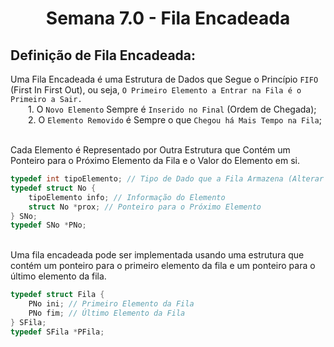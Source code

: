 <h1 align="center"> Semana 7.0 - Fila Encadeada </h1>
 
## Definição de Fila Encadeada:
Uma Fila Encadeada é uma Estrutura de Dados que Segue o Princípio `FIFO` (First In First Out), ou seja, `O Primeiro Elemento a Entrar na Fila é o Primeiro a Sair.`
<br>&emsp;&emsp;1. O `Novo Elemento` Sempre é `Inserido no Final` (Ordem de Chegada);
<br>&emsp;&emsp;2. O `Elemento Removido` é Sempre o que `Chegou há Mais Tempo na Fila`;

<br>Cada Elemento é Representado por Outra Estrutura que Contém um Ponteiro para o Próximo Elemento da Fila e o Valor do Elemento em si.
~~~c
typedef int tipoElemento; // Tipo de Dado que a Fila Armazena (Alterar de Acordo com o Problema)
typedef struct No {
    tipoElemento info; // Informação do Elemento
    struct No *prox; // Ponteiro para o Próximo Elemento
} SNo;
typedef SNo *PNo;
~~~

<br>Uma fila encadeada pode ser implementada usando uma estrutura que contém um ponteiro para o primeiro elemento da fila e um ponteiro para o último elemento da fila.
~~~c
typedef struct Fila {
    PNo ini; // Primeiro Elemento da Fila
    PNo fim; // Último Elemento da Fila
} SFila;
typedef SFila *PFila;
~~~
